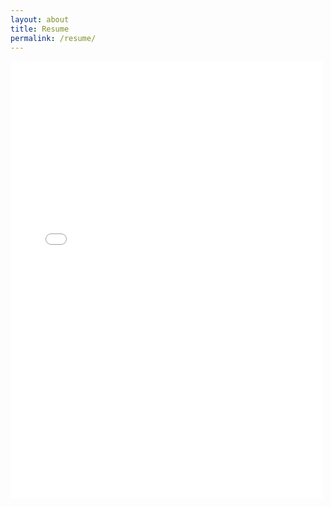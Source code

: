 ```yaml
---
layout: about
title: Resume 
permalink: /resume/
---
```


<embed src="/assets/BruceLee_2024Resume.pdf" type="application/pdf"   height="700px" width="500">